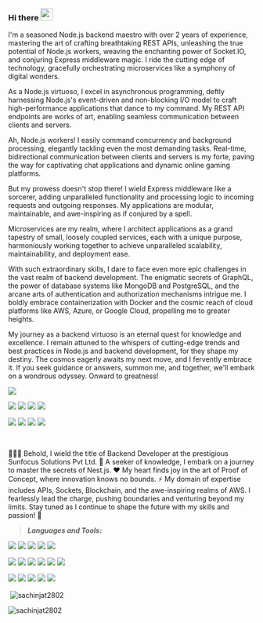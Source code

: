 ### Hi there <img src="https://media.giphy.com/media/hvRJCLFzcasrR4ia7z/giphy.gif" width="25px">

I'm a seasoned Node.js backend maestro with over 2 years of experience, mastering the art of crafting breathtaking REST APIs, unleashing the true potential of Node.js workers, weaving the enchanting power of Socket.IO, and conjuring Express middleware magic. I ride the cutting edge of technology, gracefully orchestrating microservices like a symphony of digital wonders.

As a Node.js virtuoso, I excel in asynchronous programming, deftly harnessing Node.js's event-driven and non-blocking I/O model to craft high-performance applications that dance to my command. My REST API endpoints are works of art, enabling seamless communication between clients and servers.

Ah, Node.js workers! I easily command concurrency and background processing, elegantly tackling even the most demanding tasks. Real-time, bidirectional communication between clients and servers is my forte, paving the way for captivating chat applications and dynamic online gaming platforms.

But my prowess doesn't stop there! I wield Express middleware like a sorcerer, adding unparalleled functionality and processing logic to incoming requests and outgoing responses. My applications are modular, maintainable, and awe-inspiring as if conjured by a spell.

Microservices are my realm, where I architect applications as a grand tapestry of small, loosely coupled services, each with a unique purpose, harmoniously working together to achieve unparalleled scalability, maintainability, and deployment ease.

With such extraordinary skills, I dare to face even more epic challenges in the vast realm of backend development. The enigmatic secrets of GraphQL, the power of database systems like MongoDB and PostgreSQL, and the arcane arts of authentication and authorization mechanisms intrigue me. I boldly embrace containerization with Docker and the cosmic reach of cloud platforms like AWS, Azure, or Google Cloud, propelling me to greater heights.

My journey as a backend virtuoso is an eternal quest for knowledge and excellence. I remain attuned to the whispers of cutting-edge trends and best practices in Node.js and backend development, for they shape my destiny. The cosmos eagerly awaits my next move, and I fervently embrace it. If you seek guidance or answers, summon me, and together, we'll embark on a wondrous odyssey. Onward to greatness!


![](https://komarev.com/ghpvc/?username=sachinjat2802&label=PROFILE+VIEWS)


[<img src="https://img.shields.io/badge/hackerrank%20-%23000000.svg?&style=for-the-badge&logo=hackerrank&logoColor=white%22"/>][hackerRank]
[<img src="https://img.shields.io/badge/linkedin-%23000000.svg?&style=for-the-badge&logo=linkedin&logoColor=white" />][linkedin]
[<img src="https://img.shields.io/badge/npm%20-%23000000.svg?&style=for-the-badge&logo=npm&logoColor=white%22"/>][npm]
[<img src="https://img.shields.io/badge/discord%20-%23000000.svg?&style=for-the-badge&logo=discord&logoColor=white%22"/>][discord]

[<img src="https://img.shields.io/badge/medium%20-%23000000.svg?&style=for-the-badge&logo=medium&logoColor=white%22"/>][medium1]
[<img src="https://img.shields.io/badge/instagram-%23000000.svg?&style=for-the-badge&logo=instagram&logoColor=white" />][instagram]
[<img src="https://img.shields.io/badge/gitlab1-%23000000.svg?&style=for-the-badge&logo=gitlab&logoColor=white" />][gitlab1]
[<img src="https://img.shields.io/badge/gitlab2-%23000000.svg?&style=for-the-badge&logo=gitlab&logoColor=white" />][gitlab2]







<br/>

👨🏾‍💻 Behold, I wield the title of Backend Developer at the prestigious Sunfocus Solutions Pvt Ltd.
🌱 A seeker of knowledge, I embark on a journey to master the secrets of Nest.js.
❤️ My heart finds joy in the art of Proof of Concept, where innovation knows no bounds.
⚡ My domain of expertise includes APIs, Sockets, Blockchain, and the awe-inspiring realms of AWS. I fearlessly lead the charge, pushing boundaries 
    and venturing beyond my limits.
   Stay tuned as I continue to shape the future with my skills and passion! 🚀
<br />



> ***Languages and Tools:***

[<img src="https://img.shields.io/badge/node.js%20-%23000000.svg?&style=for-the-badge&logo=node.js&logoColor=white"/>][Nodejs]
[<img src="https://img.shields.io/badge/npm%20-%23000000.svg?&style=for-the-badge&logo=npm&logoColor=white%22"/>][npm]
[<img src="https://img.shields.io/badge/express%20-%23000000.svg?&style=for-the-badge&logo=express&logoColor=white%22"/>][express]
[<img src="https://img.shields.io/badge/mongodb%20-%23000000.svg?&style=for-the-badge&logo=mongodb&logoColor=white%22"/>][MongoDB]
[<img src="https://img.shields.io/badge/firebase%20-%23000000.svg?&style=for-the-badge&logo=firebase&logoColor=white%22"/>][firebase]

[<img src="https://img.shields.io/badge/aws%20-%23000000.svg?&style=for-the-badge&logo=amazon&logoColor=white%22"/>][aws]
[<img src="https://img.shields.io/badge/socket.io%20-%23000000.svg?&style=for-the-badge&logo=socket.io&logoColor=white%22"/>][socket.io]
[<img src="https://img.shields.io/badge/dart%20-%23000000.svg?&style=for-the-badge&logo=dart&logoColor=white%22"/>][dart]
[<img src="https://img.shields.io/badge/flutter%20-%23000000.svg?&style=for-the-badge&logo=flutter&logoColor=white%22"/>][flutter]
[<img src="https://img.shields.io/badge/android%20-%23000000.svg?&style=for-the-badge&logo=android&logoColor=white%22"/>][android]
[<img src="https://img.shields.io/badge/ios%20-%23000000.svg?&style=for-the-badge&logo=ios&logoColor=white%22"/>][ios]

[<img src="https://img.shields.io/badge/javascript%20-%23000000.svg?&style=for-the-badge&logo=javascript&logoColor=white%22"/>][Javascript]
[<img src="https://img.shields.io/badge/ECMAScript%20-%23000000.svg?&style=for-the-badge&logo=ECMAScript&logoColor=white%22"/>][ecmascript]
[<img src="https://img.shields.io/badge/typescript%20-%23000000.svg?&style=for-the-badge&logo=typescript&logoColor=white%22"/>][typescript]
[<img src="https://img.shields.io/badge/python%20-%23000000.svg?&style=for-the-badge&logo=python&logoColor=white%22"/>][python]
[<img src="https://img.shields.io/badge/mulesoft%20-%23000000.svg?&style=for-the-badge&logo=mulesoft&logoColor=white%22"/>][mulesoft]






 

<p>&nbsp;<img align="center" src="https://github-readme-stats.vercel.app/api?username=sachinjat2802&show_icons=true&locale=en&theme=dark" alt="sachinjat2802" /></p>

<p><img align="center" src="https://github-readme-streak-stats.herokuapp.com/?user=sachinjat2802&theme=dark" alt="sachinjat2802" /></p>








































[instagram]: https://www.instagram.com/__monnu__
[linkedin]:https://www.linkedin.com/in/sachin-jat-2802/

[Nodejs]: https://nodejs.org/en/
[npm]:https://www.npmjs.com/~sachin.virtoustack
[hackerRank]:https://www.hackerrank.com/sachinjat2802
[discord]:https://discord.com/channels/710138849350647871/898942255757422663
[express]:https://expressjs.com/
[MongoDB]:https://www.mongodb.com/home
[firebase]:https://firebase.google.com/docs/auth/web/google-signin
[aws]:https://aws.amazon.com/console/
[medium1]:https://medium.com/@sachin.jat

[socket.io]:https://socket.io/
[gitlab1]:https://gitlab.com/sachinjat2802
[gitlab2]:https://gitlab.com/sachin.jat
[dart]:https://dart.dev/
[flutter]:https://flutter.dev/?gclid=CjwKCAiAkfucBhBBEiwAFjbkr0i_-sgqqqwkVVz5kqCJBUfS6BiF803lbS0wiOa1eGWiocLf6j4DZhoCKC8QAvD_BwE&gclsrc=aw.ds
[android]:https://www.android.com/intl/en_in/
[ios]:https://www.android.com/intl/en_in/

[Javascript]:https://www.javascript.com/
[ecmascript]:https://www.ecma-international.org/publications-and-standards/standards/ecma-262/
[typescript]:https://www.typescriptlang.org/
[java]:https://www.java.com/en/
[python]:https://www.python.org/
[mulesoft]:https://www.mulesoft.com/



